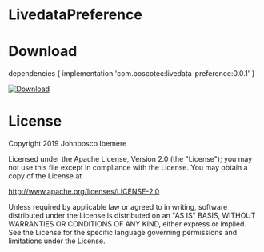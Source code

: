 # LivedataPreference



# Download

dependencies {
    implementation 'com.boscotec:livedata-preference:0.0.1'
}

[ ![Download](https://api.bintray.com/packages/boscotec/maven/livedata-preferences/images/download.svg?version=0.0.1) ](https://bintray.com/boscotec/maven/livedata-preferences/0.0.1/link)

# License
Copyright 2019 Johnbosco Ibemere

Licensed under the Apache License, Version 2.0 (the "License");
you may not use this file except in compliance with the License.
You may obtain a copy of the License at

   http://www.apache.org/licenses/LICENSE-2.0

Unless required by applicable law or agreed to in writing, software
distributed under the License is distributed on an "AS IS" BASIS,
WITHOUT WARRANTIES OR CONDITIONS OF ANY KIND, either express or implied.
See the License for the specific language governing permissions and
limitations under the License.
